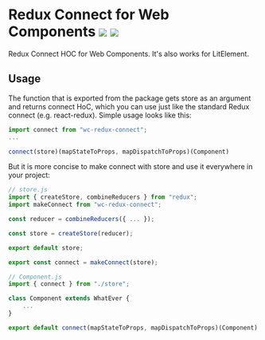 # Redux Connect for Web Components  [![](https://img.shields.io/npm/v/wc-redux-connect.svg?style=flat)](https://www.npmjs.com/package/wc-redux-connect) ![](https://img.shields.io/bundlephobia/minzip/wc-redux-connect.svg?style=flat)

Redux Connect HOC for Web Components. It's also works for LitElement.

## Usage

The function that is exported from the package gets store as an argument and returns connect HoC, which you can use just like the standard Redux connect (e.g. react-redux). Simple usage looks like this:

```js
import connect from "wc-redux-connect";
...

connect(store)(mapStateToProps, mapDispatchToProps)(Component)
```

But it is more concise to make connect with store and use it everywhere in your project:

```js
// store.js
import { createStore, combineReducers } from "redux";
import makeConnect from "wc-redux-connect";

const reducer = combineReducers({ ... });

const store = createStore(reducer);

export default store;

export const connect = makeConnect(store);
```

```js
// Component.js
import { connect } from "./store";

class Component extends WhatEver {
    ...
}

export default connect(mapStateToProps, mapDispatchToProps)(Component)

```
